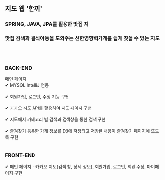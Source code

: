 ## 지도 웹 '한끼'
### SPRING, JAVA, JPA를 활용한 맛집 지 
### 맛집 검색과 결식아동을 도와주는 선한영향력가게를 쉽게 찾을 수 있는 지도

<body>
  <br><br>

  <h3>BACK-END</h3>
  <div>
  메인 페이지 <br>
  ✔ MYSQL IntelliJ 연동 <br><br>
  ✔ 회원가입, 로그인, 수정 기능 구현 <br><br>
  ✔ 카카오 지도 API를 활용하여 지도 페이지 구현 <br><br>
  ✔ 지도에서 카테고리 별 검색과 검색창을 통한 검색 구현 <br><br>
  ✔ 즐겨찾기 등록한 가게 정보를 DB에 저장되고 저장된 내용이 즐겨찾기 페이지에 뜨도록 구현
  <br><br> </div>
  
  <h3>FRONT-END</h3>
  ✔ 메인 페이지 - 카카오 지도(검색 창, 상세 정보), 회원가입, 로그인, 회원 수정, 마이페이지 구현<BR>

</body>

